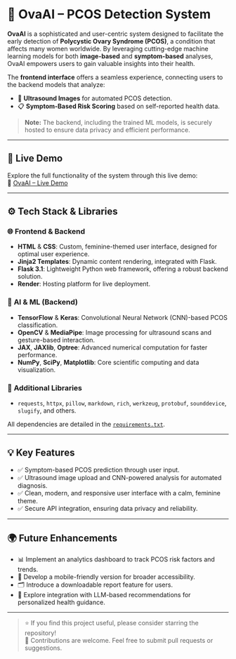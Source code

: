 
# 🌸 **OvaAI – PCOS Detection System**

**OvaAI** is a sophisticated and user-centric system designed to facilitate the early detection of **Polycystic Ovary Syndrome (PCOS)**, a condition that affects many women worldwide. By leveraging cutting-edge machine learning models for both **image-based** and **symptom-based** analyses, OvaAI empowers users to gain valuable insights into their health.

The **frontend interface** offers a seamless experience, connecting users to the backend models that analyze:

- 🩻 **Ultrasound Images** for automated PCOS detection.
- 📋 **Symptom-Based Risk Scoring** based on self-reported health data.

> **Note:** The backend, including the trained ML models, is securely hosted to ensure data privacy and efficient performance.

---

## 🔗 **Live Demo**

Explore the full functionality of the system through this live demo:  
🎯 [OvaAI – Live Demo](https://ovaai-pranjal1528.onrender.com)

---

## ⚙️ **Tech Stack & Libraries**

### 🌐 **Frontend & Backend**
- **HTML** & **CSS**: Custom, feminine-themed user interface, designed for optimal user experience.
- **Jinja2 Templates**: Dynamic content rendering, integrated with Flask.
- **Flask 3.1**: Lightweight Python web framework, offering a robust backend solution.
- **Render**: Hosting platform for live deployment.

### 🧠 **AI & ML (Backend)**
- **TensorFlow** & **Keras**: Convolutional Neural Network (CNN)-based PCOS classification.
- **OpenCV** & **MediaPipe**: Image processing for ultrasound scans and gesture-based interaction.
- **JAX**, **JAXlib**, **Optree**: Advanced numerical computation for faster performance.
- **NumPy**, **SciPy**, **Matplotlib**: Core scientific computing and data visualization.

### 🔧 **Additional Libraries**
- `requests`, `httpx`, `pillow`, `markdown`, `rich`, `werkzeug`, `protobuf`, `sounddevice`, `slugify`, and others.

All dependencies are detailed in the [`requirements.txt`](./requirements.txt).

---

## 💡 **Key Features**

- ✅ Symptom-based PCOS prediction through user input.
- ✅ Ultrasound image upload and CNN-powered analysis for automated diagnosis.
- ✅ Clean, modern, and responsive user interface with a calm, feminine theme.
- ✅ Secure API integration, ensuring data privacy and reliability.

---


## 🌍 **Future Enhancements**

- 📊 Implement an analytics dashboard to track PCOS risk factors and trends.
- 📱 Develop a mobile-friendly version for broader accessibility.
- 🗂️ Introduce a downloadable report feature for users.
- 🧠 Explore integration with LLM-based recommendations for personalized health guidance.

---

> ⭐ If you find this project useful, please consider starring the repository!  
> 🔄 Contributions are welcome. Feel free to submit pull requests or suggestions.

